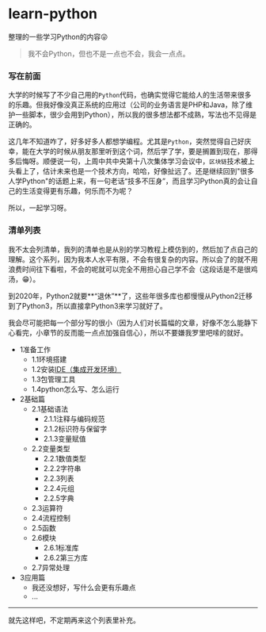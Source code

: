 # learn-python
整理的一些学习Python的内容😜


> 我不会Python，但也不是一点也不会，我会一点点。


### 写在前面

大学的时候写了不少自己用的`Python`代码，也确实觉得它能给人的生活带来很多的乐趣。但我好像没真正系统的应用过（公司的业务语言是PHP和Java，除了维护一些脚本，很少会用到Python），所以我的很多想法都不成熟，写法也不见得是正确的。

这几年不知道咋了，好多好多人都想学编程。尤其是`Python`，突然觉得自己好庆幸，能在大学的时候从朋友那里听到这个词，然后学了学，要是搁置到现在，那得多后悔呀。顺便说一句，上周中共中央第十八次集体学习会议中，`区块链`技术被上头看上了，估计未来也是一个技术方向，哈哈，好像扯远了。还是继续回到"很多人学Python"的话题上来，有一句老话“技多不压身”，而且学习Python真的会让自己的生活变得更有乐趣，何乐而不为呢？


所以，一起学习呀。

### 清单列表

我不太会列清单，我列的清单也是从别的学习教程上模仿到的，然后加了点自己的理解。这个系列，因为我本人水平有限，不会有很复杂的内容。所以会了的就不用浪费时间往下看啦，不会的呢就可以完全不用担心自己学不会（这段话是不是很鸡汤，😁）。

到2020年，Python2就要**“退休”**了，这些年很多库也都慢慢从Python2迁移到了Python3，所以直接拿Python3来学习就好了。

我会尽可能把每一个部分写的很小（因为人们对长篇幅的文章，好像不怎么能静下心看完，小章节的反而能一点点加强自信心），所以不要嫌我罗里吧嗦的就好。


- 1准备工作
  - 1.1环境搭建
  - 1.2安装[IDE（集成开发环境）](https://baike.baidu.com/item/%E9%9B%86%E6%88%90%E5%BC%80%E5%8F%91%E7%8E%AF%E5%A2%83/298524?fromtitle=IDE&fromid=8232086)
  - 1.3包管理工具
  - 1.4python怎么写、怎么运行 
- 2基础篇
  - 2.1基础语法
    - 2.1.1注释与编码规范
    - 2.1.2标识符与保留字
    - 2.1.3变量赋值
  - 2.2变量类型
    - 2.2.1数值类型
    - 2.2.2字符串
    - 2.2.3列表
    - 2.2.4元组
    - 2.2.5字典
  - 2.3运算符
  - 2.4流程控制
  - 2.5函数
  - 2.6模块
    - 2.6.1标准库
    - 2.6.2第三方库
  - 2.7异常处理
- 3应用篇
  - 我还没想好，写什么会更有乐趣点
  - ...
 
---

就先这样吧，不定期再来这个列表里补充。
